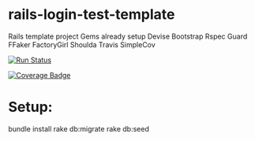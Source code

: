 # rails-login-test-template
Rails template project
Gems already setup
  Devise
  Bootstrap
  Rspec
  Guard
  FFaker
  FactoryGirl
  Shoulda
  Travis
  SimpleCov


[![Run Status](https://api.shippable.com/projects/57030cd22a8192902e1b9406/badge?branch=master)](https://app.shippable.com/projects/57030cd22a8192902e1b9406)

[![Coverage Badge](https://api.shippable.com/projects/57030cd22a8192902e1b9406/coverageBadge?branch=master)](https://app.shippable.com/projects/57030cd22a8192902e1b9406)



# Setup:
  bundle install
  rake db:migrate
  rake db:seed
